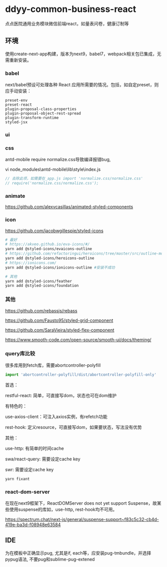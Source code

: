# ddyy-common-business-react

点点医院通用业务模块微信前端react，如量表问卷，健康订制等

## 环境

使用create-next-app构建，版本为next9，babel7，webpack相关包已集成，无需重新安装。

### babel

next/babel预设可处理各种 React 应用所需要的情况。包括，如自定preset，则应手动安装：

```
preset-env
preset-react
plugin-proposal-class-properties
plugin-proposal-object-rest-spread
plugin-transform-runtime
styled-jsx
```

### ui

### css

antd-mobile require normalize.css导致编译报错bug,

vi node_modules\antd-mobile\lib\style\index.js

```javascript
// 去除此项，如需要在_app.js import 'normalize.css/normalize.css'
// require('normalize.css/normalize.css');
```

### animate

https://github.com/alexvcasillas/animated-styled-components

### icon

https://github.com/jacobwgillespie/styled-icons

```bash
# 最好
# https://akveo.github.io/eva-icons/#/
yarn add @styled-icons/evaicons-outline
# https://github.com/refactoringui/heroicons/tree/master/src/outline-md
yarn add @styled-icons/heroicons-outline
# https://ionicons.com/
yarn add @styled-icons/ionicons-outline #安装不成功

# 其他
yarn add @styled-icons/feather
yarn add @styled-icons/foundation
```

### 其他

https://github.com/rebassjs/rebass

https://github.com/Fausto95/styled-grid-component

https://github.com/SaraVieira/styled-flex-component

https://www.smooth-code.com/open-source/smooth-ui/docs/theming/

### query库比较

很多库用到fetch库，需要abortcontroller-polyfill

```javascript
import 'abortcontroller-polyfill/dist/abortcontroller-polyfill-only'
```

首选：

restful-react: 简单，可直接写dom，状态也可在dom维护

有特色的：

use-axios-client：可注入axios实例，有refetch功能

rest-hook: 定义resource，可直接写dom，如果要状态，写法没有优势

其他：

use-http: 有简单的时间cache

swa/react-query: 需要设定cache key

swr: 需要设定cache key




```bash
yarn fixant
```

### react-dom-server

在现在next9框架下，ReactDOMServer does not yet support Suspense，故某些使用suspense的库如，use-http, rest-hook均不可用。

https://spectrum.chat/next-js/general/suspense-support~f83c5c32-cb4d-419e-ba3d-f08948e63584

## IDE

为在模板中正确显示pug, 尤其是if, each等，应安装pug-tmbundle，并选择pypug语法, 不要pug和sublime-pug-extened


